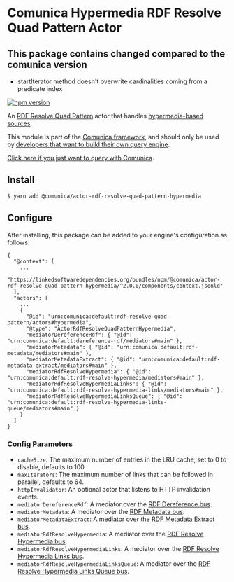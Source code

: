 # Comunica Hypermedia RDF Resolve Quad Pattern Actor
## This package contains changed compared to the comunica version
- startIterator method doesn't overwrite cardinalities coming from a predicate index

[![npm version](https://badge.fury.io/js/%40comunica%2Factor-rdf-resolve-quad-pattern-hypermedia.svg)](https://www.npmjs.com/package/@comunica/actor-rdf-resolve-quad-pattern-hypermedia)

An [RDF Resolve Quad Pattern](https://github.com/comunica/comunica/tree/master/packages/bus-rdf-resolve-quad-pattern) actor that handles [hypermedia-based sources](https://comunica.dev/docs/modify/advanced/hypermedia/).

This module is part of the [Comunica framework](https://github.com/comunica/comunica),
and should only be used by [developers that want to build their own query engine](https://comunica.dev/docs/modify/).

[Click here if you just want to query with Comunica](https://comunica.dev/docs/query/).

## Install

```bash
$ yarn add @comunica/actor-rdf-resolve-quad-pattern-hypermedia
```
## Configure

After installing, this package can be added to your engine's configuration as follows:
```text
{
  "@context": [
    ...
    "https://linkedsoftwaredependencies.org/bundles/npm/@comunica/actor-rdf-resolve-quad-pattern-hypermedia/^2.0.0/components/context.jsonld"  
  ],
  "actors": [
    ...
    {
      "@id": "urn:comunica:default:rdf-resolve-quad-pattern/actors#hypermedia",
      "@type": "ActorRdfResolveQuadPatternHypermedia",
      "mediatorDereferenceRdf": { "@id": "urn:comunica:default:dereference-rdf/mediators#main" },
      "mediatorMetadata": { "@id": "urn:comunica:default:rdf-metadata/mediators#main" },
      "mediatorMetadataExtract": { "@id": "urn:comunica:default:rdf-metadata-extract/mediators#main" },
      "mediatorRdfResolveHypermedia": { "@id": "urn:comunica:default:rdf-resolve-hypermedia/mediators#main" },
      "mediatorRdfResolveHypermediaLinks": { "@id": "urn:comunica:default:rdf-resolve-hypermedia-links/mediators#main" },
      "mediatorRdfResolveHypermediaLinksQueue": { "@id": "urn:comunica:default:rdf-resolve-hypermedia-links-queue/mediators#main" }
    }
  ]
}
```

### Config Parameters

* `cacheSize`: The maximum number of entries in the LRU cache, set to 0 to disable, defaults to 100.
* `maxIterators`: The maximum number of links that can be followed in parallel, defaults to 64.
* `httpInvalidator`: An optional actor that listens to HTTP invalidation events.
* `mediatorDereferenceRdf`: A mediator over the [RDF Dereference bus](https://github.com/comunica/comunica/tree/master/packages/bus-dereference-rdf).
* `mediatorMetadata`: A mediator over the [RDF Metadata bus](https://github.com/comunica/comunica/tree/master/packages/bus-rdf-metadata).
* `mediatorMetadataExtract`: A mediator over the [RDF Metadata Extract bus](https://github.com/comunica/comunica/tree/master/packages/bus-rdf-metadata-extract).
* `mediatorRdfResolveHypermedia`: A mediator over the [RDF Resolve Hypermedia bus](https://github.com/comunica/comunica/tree/master/packages/bus-rdf-resolve-hypermedia).
* `mediatorRdfResolveHypermediaLinks`: A mediator over the [RDF Resolve Hypermedia Links bus](https://github.com/comunica/comunica/tree/master/packages/bus-rdf-resolve-hypermedia-links).
* `mediatorRdfResolveHypermediaLinksQueue`: A mediator over the [RDF Resolve Hypermedia Links Queue bus](https://github.com/comunica/comunica/tree/master/packages/bus-rdf-resolve-hypermedia-links-queue).
